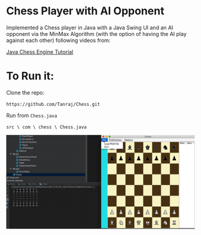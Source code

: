 # Chess Player with AI Opponent

Implemented a Chess player in Java with a Java Swing UI and an AI opponent via the MinMax Algorithm (with the option of having the AI play against each other) following videos from:

[Java Chess Engine Tutorial](https://www.youtube.com/watch?v=h8fSdSUKttk&list=PLOJzCFLZdG4zk5d-1_ah2B4kqZSeIlWtt)

# To Run it: 

Clone the repo:
```
https://github.com/Tanraj/Chess.git
```
Run from `Chess.java`

```
src \ com \ chess \ Chess.java
```

![Alt Text](Chess_Workflow.gif)
